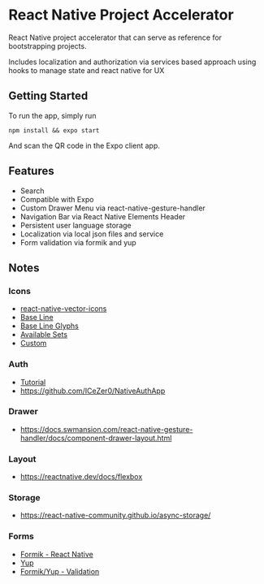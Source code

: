 # React Native Project Accelerator

React Native project accelerator that can serve as reference for bootstrapping projects.

Includes localization and authorization via services based approach using hooks to
manage state and react native for UX

## Getting Started

To run the app, simply run

`npm install && expo start`

And scan the QR code in the Expo client app.

## Features

- Search
- Compatible with Expo
- Custom Drawer Menu via react-native-gesture-handler
- Navigation Bar via React Native Elements Header
- Persistent user language storage
- Localization via local json files and service
- Form validation via formik and yup

## Notes

### Icons

- [react-native-vector-icons](https://github.com/oblador/react-native-vector-icons)
- [Base Line](https://material.io/resources/icons/?icon=explore&style=baseline)
- [Base Line Glyphs](https://github.com/oblador/react-native-vector-icons/blob/master/glyphmaps/MaterialIcons.json)
- [Available Sets](https://github.com/oblador/react-native-vector-icons/tree/master/glyphmaps)
- [Custom](https://github.com/oblador/react-native-vector-icons#custom-fonts)

### Auth

- [Tutorial](https://dev.to/embeddednature/create-an-authorization-flow-with-react-navigation-5-x-2pkh)
- https://github.com/ICeZer0/NativeAuthApp

### Drawer

- https://docs.swmansion.com/react-native-gesture-handler/docs/component-drawer-layout.html

### Layout

- https://reactnative.dev/docs/flexbox

### Storage

- https://react-native-community.github.io/async-storage/

### Forms

- [Formik - React Native](https://jaredpalmer.com/formik/docs/guides/react-native)
- [Yup](https://github.com/jquense/yup)
- [Formik/Yup - Validation](https://dev.to/amanhimself/build-and-validate-forms-in-react-native-using-formik-and-yup-54oc)

